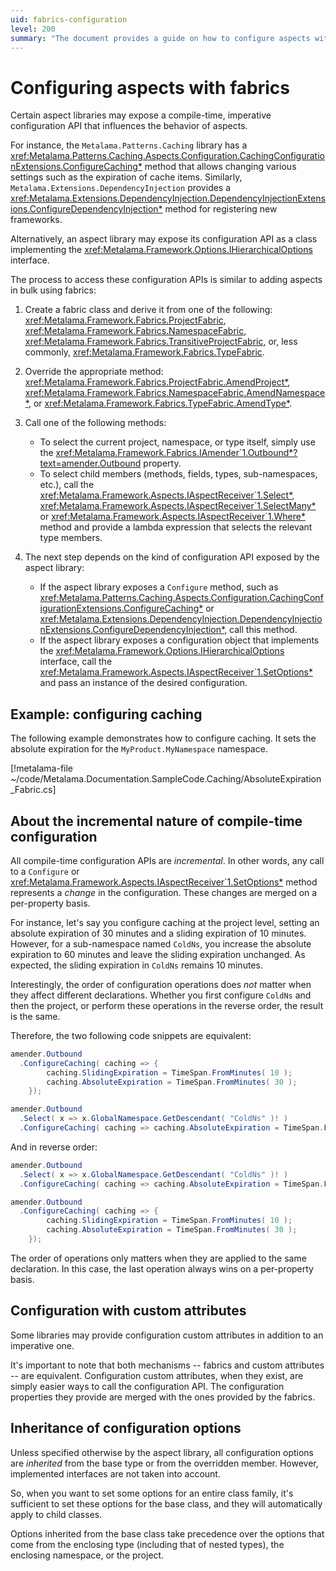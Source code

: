 ```yaml
---
uid: fabrics-configuration
level: 200
summary: "The document provides a guide on how to configure aspects with fabrics in the Metalama framework, detailing the process steps, example configurations, and information about inheritance of configuration options."
---
```


# Configuring aspects with fabrics

Certain aspect libraries may expose a compile-time, imperative configuration API that influences the behavior of aspects.

For instance, the `Metalama.Patterns.Caching` library has a <xref:Metalama.Patterns.Caching.Aspects.Configuration.CachingConfigurationExtensions.ConfigureCaching*> method that allows changing various settings such as the expiration of cache items. Similarly, `Metalama.Extensions.DependencyInjection` provides a <xref:Metalama.Extensions.DependencyInjection.DependencyInjectionExtensions.ConfigureDependencyInjection*> method for registering new frameworks.

Alternatively, an aspect library may expose its configuration API as a class implementing the <xref:Metalama.Framework.Options.IHierarchicalOptions> interface.

The process to access these configuration APIs is similar to adding aspects in bulk using fabrics:

1. Create a fabric class and derive it from one of the following: <xref:Metalama.Framework.Fabrics.ProjectFabric>, <xref:Metalama.Framework.Fabrics.NamespaceFabric>, <xref:Metalama.Framework.Fabrics.TransitiveProjectFabric>, or, less commonly, <xref:Metalama.Framework.Fabrics.TypeFabric>.

2. Override the appropriate method: <xref:Metalama.Framework.Fabrics.ProjectFabric.AmendProject*>, <xref:Metalama.Framework.Fabrics.NamespaceFabric.AmendNamespace*>, or <xref:Metalama.Framework.Fabrics.TypeFabric.AmendType*>.

3. Call one of the following methods:

   * To select the current project, namespace, or type itself, simply use the <xref:Metalama.Framework.Fabrics.IAmender`1.Outbound*?text=amender.Outbound> property.
   * To select child members (methods, fields, types, sub-namespaces, etc.), call the <xref:Metalama.Framework.Aspects.IAspectReceiver`1.Select*>, <xref:Metalama.Framework.Aspects.IAspectReceiver`1.SelectMany*> or <xref:Metalama.Framework.Aspects.IAspectReceiver`1.Where*> method and provide a lambda expression that selects the relevant type members.

4. The next step depends on the kind of configuration API exposed by the aspect library:

    * If the aspect library exposes a `Configure` method, such as <xref:Metalama.Patterns.Caching.Aspects.Configuration.CachingConfigurationExtensions.ConfigureCaching*> or <xref:Metalama.Extensions.DependencyInjection.DependencyInjectionExtensions.ConfigureDependencyInjection*>, call this method.
    * If the aspect library exposes a configuration object that implements the <xref:Metalama.Framework.Options.IHierarchicalOptions> interface, call the <xref:Metalama.Framework.Aspects.IAspectReceiver`1.SetOptions*> and pass an instance of the desired configuration.


## Example: configuring caching

The following example demonstrates how to configure caching. It sets the absolute expiration for the `MyProduct.MyNamespace` namespace.

[!metalama-file ~/code/Metalama.Documentation.SampleCode.Caching/AbsoluteExpiration_Fabric.cs]


## About the incremental nature of compile-time configuration

All compile-time configuration APIs are _incremental_. In other words, any call to a `Configure` or <xref:Metalama.Framework.Aspects.IAspectReceiver`1.SetOptions*> method represents a _change_ in the configuration. These changes are merged on a per-property basis.

For instance, let's say you configure caching at the project level, setting an absolute expiration of 30 minutes and a sliding expiration of 10 minutes. However, for a sub-namespace named `ColdNs`, you increase the absolute expiration to 60 minutes and leave the sliding expiration unchanged. As expected, the sliding expiration in `ColdNs` remains 10 minutes.

Interestingly, the order of configuration operations does _not_ matter when they affect different declarations. Whether you first configure `ColdNs` and then the project, or perform these operations in the reverse order, the result is the same.

Therefore, the two following code snippets are equivalent:

```cs
amender.Outbound
  .ConfigureCaching( caching => {
        caching.SlidingExpiration = TimeSpan.FromMinutes( 10 );
        caching.AbsoluteExpiration = TimeSpan.FromMinutes( 30 );
    });

amender.Outbound
  .Select( x => x.GlobalNamespace.GetDescendant( "ColdNs" )! )
  .ConfigureCaching( caching => caching.AbsoluteExpiration = TimeSpan.FromMinutes( 60 ) );

```

And in reverse order:

```cs
amender.Outbound
  .Select( x => x.GlobalNamespace.GetDescendant( "ColdNs" )! )
  .ConfigureCaching( caching => caching.AbsoluteExpiration = TimeSpan.FromMinutes( 60 ) );

amender.Outbound
  .ConfigureCaching( caching => {
        caching.SlidingExpiration = TimeSpan.FromMinutes( 10 );
        caching.AbsoluteExpiration = TimeSpan.FromMinutes( 30 );
    });

```

The order of operations only matters when they are applied to the same declaration. In this case, the last operation always wins on a per-property basis.

## Configuration with custom attributes

Some libraries may provide configuration custom attributes in addition to an imperative one.

It's important to note that both mechanisms -- fabrics and custom attributes -- are equivalent. Configuration custom attributes, when they exist, are simply easier ways to call the configuration API. The configuration properties they provide are merged with the ones provided by the fabrics.


## Inheritance of configuration options

Unless specified otherwise by the aspect library, all configuration options are _inherited_ from the base type or from the overridden member. However, implemented interfaces are not taken into account.

So, when you want to set some options for an entire class family, it's sufficient to set these options for the base class, and they will automatically apply to child classes.

Options inherited from the base class take precedence over the options that come from the enclosing type (including that of nested types), the enclosing namespace, or the project.


